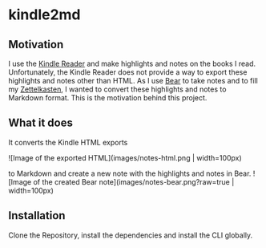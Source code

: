 # kindle2md
## Motivation

I use the [Kindle Reader](https://www.amazon.com/b?ie=UTF8&node=16571048011) and make highlights and notes on the books I read.
Unfortunately, the Kindle Reader does not provide a way to export these highlights and notes other than HTML.
As I use [Bear](https://bear.app/) to take notes and to fill my [Zettelkasten](https://zettelkasten.de), I wanted to convert these highlights and notes to Markdown format.
This is the motivation behind this project.

## What it does

It converts the Kindle HTML exports

![Image of the exported HTML](images/notes-html.png | width=100px)

to Markdown and create a new note with the highlights and notes in Bear.
![Image of the created Bear note](images/notes-bear.png?raw=true | width=100px)

## Installation

Clone the Repository, install the dependencies and install the CLI globally.
